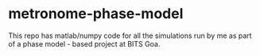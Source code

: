 # metronome-phase-model
This repo has matlab/numpy code for all the simulations run by me as part of a phase model - based project at BITS Goa.
